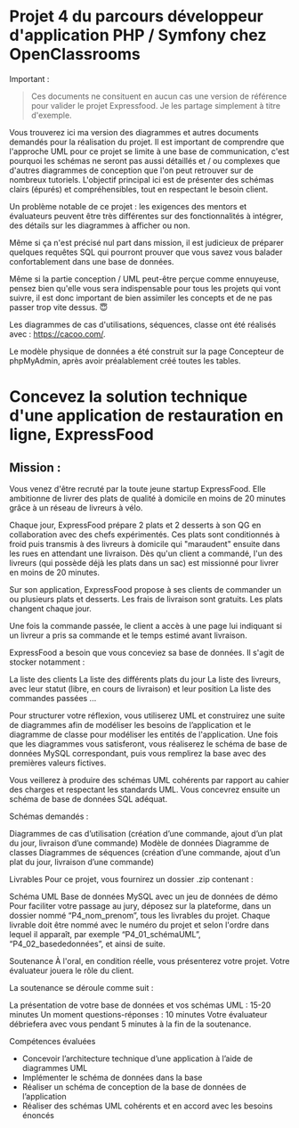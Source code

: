 # Projet 4 du parcours développeur d'application PHP / Symfony chez OpenClassrooms

Important :
>Ces documents ne consituent en aucun cas une version de référence pour valider le projet Expressfood.
>Je les partage simplement à titre d'exemple.

Vous trouverez ici ma version  des diagrammes et autres documents demandés pour la réalisation du projet. Il est important de comprendre que l'approche UML pour ce projet se limite à une base de communication, c'est pourquoi les schémas ne seront pas aussi détaillés et / ou complexes que d'autres diagrammes de conception que l'on peut retrouver sur de nombreux tutoriels. L'objectif principal ici est de présenter des schémas clairs (épurés) et compréhensibles, tout en respectant le besoin client.

Un problème notable de ce projet : les exigences des mentors et évaluateurs peuvent être très différentes sur des fonctionnalités à intégrer, des détails sur les diagrammes à afficher ou non.

Même si ça n'est précisé nul part dans mission, il est judicieux de préparer quelques requêtes SQL qui pourront prouver que vous savez vous balader confortablement dans une base de données.

Même si la partie conception / UML peut-être perçue comme ennuyeuse, pensez bien qu'elle vous sera indispensable pour tous les projets qui vont suivre, il est donc important de bien assimiler les concepts et de ne pas passer trop vite dessus. :innocent:


Les diagrammes de cas d'utilisations, séquences, classe ont été réalisés avec : https://cacoo.com/.

Le modèle physique de données a été construit sur la page Concepteur de phpMyAdmin, après avoir préalablement créé toutes les tables.

# Concevez la solution technique d'une application de restauration en ligne, ExpressFood

## Mission :

Vous venez d'être recruté par la toute jeune startup ExpressFood. Elle ambitionne de livrer des plats de qualité à domicile en moins de 20 minutes grâce à un réseau de livreurs à vélo.

Chaque jour, ExpressFood prépare 2 plats et 2 desserts à son QG en collaboration avec des chefs expérimentés. Ces plats sont conditionnés à froid puis transmis à des livreurs à domicile qui "maraudent" ensuite dans les rues en attendant une livraison. Dès qu'un client a commandé, l'un des livreurs (qui possède déjà les plats dans un sac) est missionné pour livrer en moins de 20 minutes.

Sur son application, ExpressFood propose à ses clients de commander un ou plusieurs plats et desserts. Les frais de livraison sont gratuits. Les plats changent chaque jour.

Une fois la commande passée, le client a accès à une page lui indiquant si un livreur a pris sa commande et le temps estimé avant livraison.

ExpressFood a besoin que vous conceviez sa base de données. Il s'agit de stocker notamment :

La liste des clients
La liste des différents plats du jour
La liste des livreurs, avec leur statut (libre, en cours de livraison) et leur position
La liste des commandes passées
...

Pour structurer votre réflexion, vous utiliserez UML et construirez une suite de diagrammes afin de modéliser les besoins de l’application et le diagramme de classe pour modéliser les entités de l'application. Une fois que les diagrammes vous satisferont, vous réaliserez le schéma de base de données MySQL correspondant, puis vous remplirez la base avec des premières valeurs fictives.

Vous veillerez à produire des schémas UML cohérents par rapport au cahier des charges et respectant les standards UML. Vous concevrez ensuite un schéma de base de données SQL adéquat.

Schémas demandés :

Diagrammes de cas d’utilisation (création d’une commande, ajout d’un plat du jour, livraison d’une commande)
Modèle de données
Diagramme de classes
Diagrammes de séquences (création d’une commande, ajout d’un plat du jour, livraison d’une commande)
 
Livrables 
Pour ce projet, vous fournirez un dossier .zip contenant :

Schéma UML
Base de données MySQL avec un jeu de données de démo
Pour faciliter votre passage au jury, déposez sur la plateforme, dans un dossier nommé “P4_nom_prenom”, tous les livrables du projet. Chaque livrable doit être nommé avec le numéro du projet et selon l'ordre dans lequel il apparaît, par exemple “P4_01_schémaUML”, “P4_02_basededonnées”, et ainsi de suite.

Soutenance
À l'oral, en condition réelle, vous présenterez votre projet. Votre évaluateur jouera le rôle du client.

La soutenance se déroule comme suit :

La présentation de votre base de données et vos schémas UML : 15-20 minutes
Un moment questions-réponses : 10 minutes
Votre évaluateur débriefera avec vous pendant 5 minutes à la fin de la soutenance.

Compétences évaluées

- Concevoir l’architecture technique d’une application à l’aide de diagrammes UML
- Implémenter le schéma de données dans la base
- Réaliser un schéma de conception de la base de données de l’application
- Réaliser des schémas UML cohérents et en accord avec les besoins énoncés
